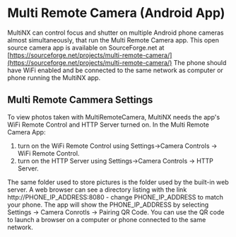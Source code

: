 # Multi Remote Camera (Android App)

MultiNX can control focus and shutter on multiple Android phone cameras almost simultaneously, 
that run the Multi Remote Camera app. This open source camera app is available on SourceForge.net at
 [https://sourceforge.net/projects/multi-remote-camera/](https://sourceforge.net/projects/multi-remote-camera/)
The phone should have WiFi enabled and be connected to the same network as computer or phone running the MultiNX app. 

## Multi Remote Cammera Settings

To view photos taken with MultiRemoteCamera, MultiNX needs the app's WiFi Remote Control and HTTP Server turned on. 
In the Multi Remote Camera App: 
 1) turn on the WiFi Remote Control using Settings->Camera Controls -> WiFi Remote Control. 
 2) turn on the HTTP Server using Settings->Camera Controls -> HTTP Server. 
 
 The same folder used to store pictures is the folder used by the built-in web server. 
 A web browser can see a directory listing with the link http://PHONE_IP_ADDRESS:8080 - change PHONE_IP_ADDRESS to match your phone. 
 The app will show the PHONE_IP_ADDRESS by selecting Settings -> Camera Conrotls -> Pairing QR Code. 
 You can use the QR code to launch a browser on a computer or phone connected to the same network.
